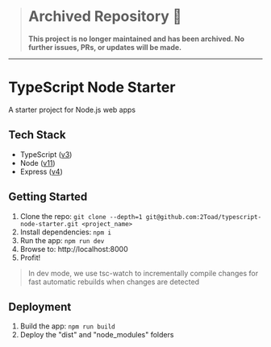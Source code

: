> # Archived Repository 🚨
> **This project is no longer maintained and has been archived. No further issues, PRs, or updates will be made.**
---

# TypeScript Node Starter

A starter project for Node.js web apps

## Tech Stack

- TypeScript ([v3](https://www.typescriptlang.org))
- Node ([v11](https://nodejs.org))
- Express ([v4](https://expressjs.com))

## Getting Started

1. Clone the repo: `git clone --depth=1 git@github.com:2Toad/typescript-node-starter.git <project_name>`
2. Install dependencies: `npm i`
3. Run the app: `npm run dev`
4. Browse to: http://localhost:8000
5. Profit!

> In dev mode, we use tsc-watch to incrementally compile changes for fast automatic rebuilds when changes are detected

## Deployment

1. Build the app: `npm run build`
2. Deploy the "dist" and "node_modules" folders
